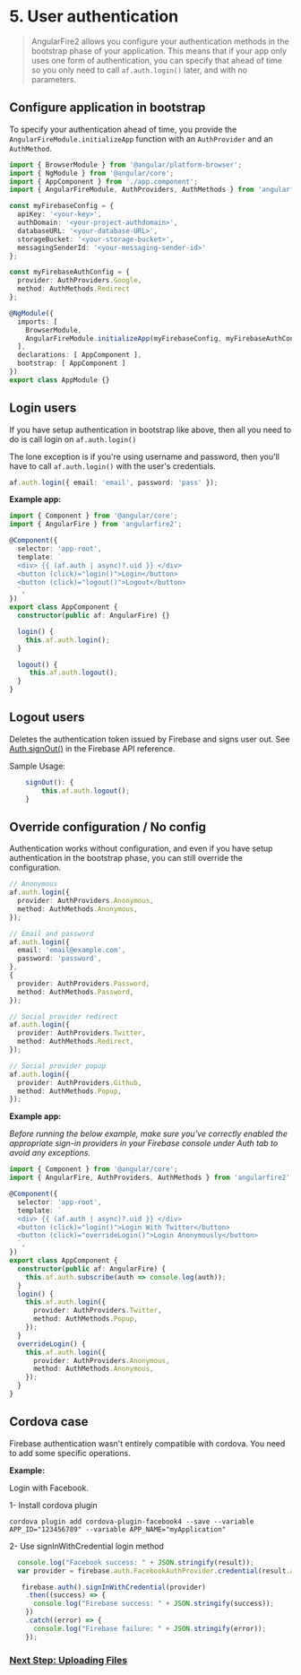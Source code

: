 # 5. User authentication

> AngularFire2 allows you configure your authentication methods in the bootstrap
phase of your application. This means that if your app only uses one form
of authentication, you can specify that ahead of time so you only need to call
`af.auth.login()` later, and with no parameters.

## Configure application in bootstrap

To specify your authentication ahead of time, you provide the `AngularFireModule.initializeApp` function
with an `AuthProvider` and an `AuthMethod`.

```ts
import { BrowserModule } from '@angular/platform-browser';
import { NgModule } from '@angular/core';
import { AppComponent } from './app.component';
import { AngularFireModule, AuthProviders, AuthMethods } from 'angularfire2';

const myFirebaseConfig = {
  apiKey: '<your-key>',
  authDomain: '<your-project-authdomain>',
  databaseURL: '<your-database-URL>',
  storageBucket: '<your-storage-bucket>',
  messagingSenderId: '<your-messaging-sender-id>'
};

const myFirebaseAuthConfig = {
  provider: AuthProviders.Google,
  method: AuthMethods.Redirect
};

@NgModule({
  imports: [
    BrowserModule,
    AngularFireModule.initializeApp(myFirebaseConfig, myFirebaseAuthConfig)
  ],
  declarations: [ AppComponent ],
  bootstrap: [ AppComponent ]
})
export class AppModule {}
```


## Login users

If you have setup authentication in bootstrap like above, then all you need to do
is call login on `af.auth.login()`

The lone exception is if you're using username and password, then you'll have
to call `af.auth.login()` with the user's credentials.

```ts
af.auth.login({ email: 'email', password: 'pass' });
```

**Example app:**

```ts
import { Component } from '@angular/core';
import { AngularFire } from 'angularfire2';

@Component({
  selector: 'app-root',
  template: `
  <div> {{ (af.auth | async)?.uid }} </div>
  <button (click)="login()">Login</button>
  <button (click)="logout()">Logout</button>
  `,
})
export class AppComponent {
  constructor(public af: AngularFire) {}

  login() {
    this.af.auth.login();
  }

  logout() {
     this.af.auth.logout();
  }
}
```

## Logout users

Deletes the authentication token issued by Firebase and signs user out. See [Auth.signOut()](https://firebase.google.com/docs/reference/js/firebase.auth.Auth#signOut) in the Firebase API reference.

Sample Usage:

```ts
	signOut(): {
		this.af.auth.logout();
	}
```

## Override configuration / No config

Authentication works without configuration, and even if you have setup
authentication in the bootstrap phase, you can still override the configuration.

```ts
// Anonymous
af.auth.login({
  provider: AuthProviders.Anonymous,
  method: AuthMethods.Anonymous,
});

// Email and password
af.auth.login({
  email: 'email@example.com',
  password: 'password',
},
{
  provider: AuthProviders.Password,
  method: AuthMethods.Password,
});

// Social provider redirect
af.auth.login({
  provider: AuthProviders.Twitter,
  method: AuthMethods.Redirect,
});

// Social provider popup
af.auth.login({
  provider: AuthProviders.Github,
  method: AuthMethods.Popup,
});
```

**Example app:**

*Before running the below example, make sure you've correctly enabled the appropriate sign-in providers in your Firebase console under Auth tab to avoid any exceptions.*

```ts
import { Component } from '@angular/core';
import { AngularFire, AuthProviders, AuthMethods } from 'angularfire2';

@Component({
  selector: 'app-root',
  template: `
  <div> {{ (af.auth | async)?.uid }} </div>
  <button (click)="login()">Login With Twitter</button>
  <button (click)="overrideLogin()">Login Anonymously</button>
  `,
})
export class AppComponent {
  constructor(public af: AngularFire) {
    this.af.auth.subscribe(auth => console.log(auth));
  }
  login() {
    this.af.auth.login({
      provider: AuthProviders.Twitter,
      method: AuthMethods.Popup,
    });
  }
  overrideLogin() {
    this.af.auth.login({
      provider: AuthProviders.Anonymous,
      method: AuthMethods.Anonymous,
    });
  }
}
```

## Cordova case

Firebase authentication wasn't entirely compatible with cordova. You need to add some specific operations.

**Example:**

Login with Facebook.

1- Install cordova plugin

```cordova plugin add cordova-plugin-facebook4 --save --variable APP_ID="123456789" --variable APP_NAME="myApplication"```

2- Use signInWithCredential login method

```ts
  console.log("Facebook success: " + JSON.stringify(result));
  var provider = firebase.auth.FacebookAuthProvider.credential(result.authResponse.accessToken);

   firebase.auth().signInWithCredential(provider)
    .then((success) => {
      console.log("Firebase success: " + JSON.stringify(success));
    })
    .catch((error) => {
      console.log("Firebase failure: " + JSON.stringify(error));
    });
```
### [Next Step: Uploading Files](6-upload-files.md)